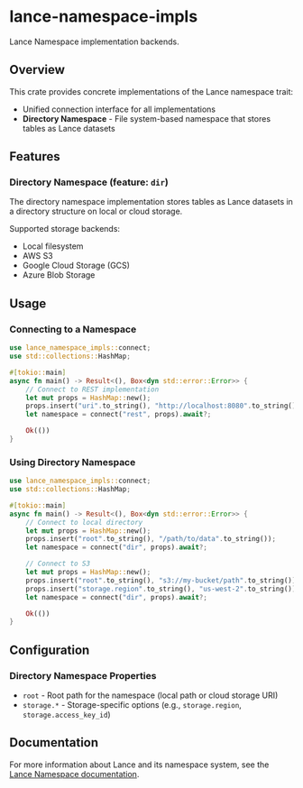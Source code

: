 # lance-namespace-impls

Lance Namespace implementation backends.

## Overview

This crate provides concrete implementations of the Lance namespace trait:

- Unified connection interface for all implementations
- **Directory Namespace** - File system-based namespace that stores tables as Lance datasets

## Features

### Directory Namespace (feature: `dir`)

The directory namespace implementation stores tables as Lance datasets in a directory structure on local or cloud storage.

Supported storage backends:
- Local filesystem
- AWS S3
- Google Cloud Storage (GCS)
- Azure Blob Storage

## Usage

### Connecting to a Namespace

```rust
use lance_namespace_impls::connect;
use std::collections::HashMap;

#[tokio::main]
async fn main() -> Result<(), Box<dyn std::error::Error>> {
    // Connect to REST implementation
    let mut props = HashMap::new();
    props.insert("uri".to_string(), "http://localhost:8080".to_string());
    let namespace = connect("rest", props).await?;

    Ok(())
}
```

### Using Directory Namespace

```rust
use lance_namespace_impls::connect;
use std::collections::HashMap;

#[tokio::main]
async fn main() -> Result<(), Box<dyn std::error::Error>> {
    // Connect to local directory
    let mut props = HashMap::new();
    props.insert("root".to_string(), "/path/to/data".to_string());
    let namespace = connect("dir", props).await?;

    // Connect to S3
    let mut props = HashMap::new();
    props.insert("root".to_string(), "s3://my-bucket/path".to_string());
    props.insert("storage.region".to_string(), "us-west-2".to_string());
    let namespace = connect("dir", props).await?;

    Ok(())
}
```

## Configuration

### Directory Namespace Properties

- `root` - Root path for the namespace (local path or cloud storage URI)
- `storage.*` - Storage-specific options (e.g., `storage.region`, `storage.access_key_id`)

## Documentation

For more information about Lance and its namespace system, see the [Lance Namespace documentation](https://lancedb.github.io/lance/format/namespace).
